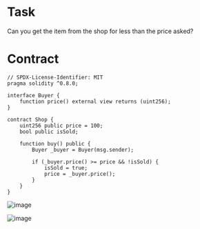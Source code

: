 # Task

Сan you get the item from the shop for less than the price asked?

# Contract

```sol
// SPDX-License-Identifier: MIT
pragma solidity ^0.8.0;

interface Buyer {
    function price() external view returns (uint256);
}

contract Shop {
    uint256 public price = 100;
    bool public isSold;

    function buy() public {
        Buyer _buyer = Buyer(msg.sender);

        if (_buyer.price() >= price && !isSold) {
            isSold = true;
            price = _buyer.price();
        }
    }
}
```

![image](https://github.com/user-attachments/assets/2dbd4a6e-c18f-44e0-ac06-ec1d7d4931a0)

![image](https://github.com/user-attachments/assets/6b43c76e-91b9-4fb7-ae0a-e90af0b43c3c)


























